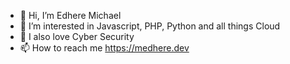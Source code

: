 - 👋 Hi, I’m Edhere Michael
- 👀 I’m interested in Javascript, PHP, Python and all things Cloud
- 🌱 I also love Cyber Security
- 📫 How to reach me https://medhere.dev
